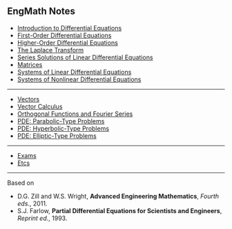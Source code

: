 ## EngMath Notes 

* [Introduction to Differential Equations](https://colab.research.google.com/github/SeoulTechPSE/EngMath/blob/master/ch01.ipynb)
* [First-Order Differential Equations](https://colab.research.google.com/github/SeoulTechPSE/EngMath/blob/master/ch02.ipynb)
* [Higher-Order Differential Equations](https://colab.research.google.com/github/SeoulTechPSE/EngMath/blob/master/ch03.ipynb)
* [The Laplace Transform](https://colab.research.google.com/github/SeoulTechPSE/EngMath/blob/master/ch04.ipynb)
* [Series Solutions of Linear Differential Equations](https://colab.research.google.com/github/SeoulTechPSE/EngMath/blob/master/ch05.ipynb)
* [Matrices](https://colab.research.google.com/github/SeoulTechPSE/EngMath/blob/master/ch08.ipynb)
* [Systems of Linear Differential Equations](https://colab.research.google.com/github/SeoulTechPSE/EngMath/blob/master/ch10.ipynb)
* [Systems of Nonlinear Differential Equations](https://colab.research.google.com/github/SeoulTechPSE/EngMath/blob/master/ch11.ipynb)
---
* [Vectors](https://colab.research.google.com/github/SeoulTechPSE/EngMath/blob/master/ch07.ipynb)
* [Vector Calculus](https://colab.research.google.com/github/SeoulTechPSE/EngMath/blob/master/ch09.ipynb)
* [Orthogonal Functions and Fourier Series](https://colab.research.google.com/github/SeoulTechPSE/EngMath/blob/master/ch12.ipynb)
* [PDE: Parabolic-Type Problems](https://colab.research.google.com/github/SeoulTechPSE/EngMath/blob/master/PDE01.ipynb)
* [PDE: Hyperbolic-Type Problems](https://colab.research.google.com/github/SeoulTechPSE/EngMath/blob/master/PDE02.ipynb)
* [PDE: Elliptic-Type Problems](https://colab.research.google.com/github/SeoulTechPSE/EngMath/blob/master/PDE03.ipynb)
---
* [Exams](https://github.com/SeoulTechPSE/EngMath/blob/master/exams/README.md)
* [Etcs](https://github.com/SeoulTechPSE/EngMath/blob/master/etcs/README.md)
---

Based on 
* D.G. Zill and W.S. Wright, **Advanced Engineering Mathematics**, *Fourth eds.*, 2011.
* S.J. Farlow, **Partial Differential Equations for Scientists and Engineers**, *Reprint ed.*, 1993.
